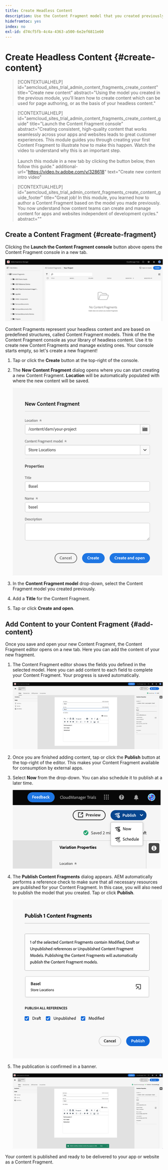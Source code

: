 ```yaml
---
title: Create Headless Content
description: Use the Content Fragment model that you created previously to create content which can be used for page authoring, or as the basis for your headless content.
hidefromtoc: yes
index: no
exl-id: d74cf5fb-4c4a-4363-a500-6e2ef6811e60
---
```


# Create Headless Content {#create-content}

>[!CONTEXTUALHELP]
>id="aemcloud_sites_trial_admin_content_fragments_create_content"
>title="Create new content"
>abstract="Using the model you created in the previous module, you'll learn how to create content which can be used for page authoring, or as the basis of your headless content."

>[!CONTEXTUALHELP]
>id="aemcloud_sites_trial_admin_content_fragments_create_content_guide"
>title="Launch the Content Fragment console"
>abstract="Creating consistent, high-quality content that works seamlessly across your apps and websites leads to great customer experiences. This module guides you through creating your first Content Fragment to illustrate how to make this happen. Watch the video to understand why this is an important step.<br><br>Launch this module in a new tab by clicking the button below, then follow this guide."
>additional-url="https://video.tv.adobe.com/v/328618" text="Create new content intro video"

>[!CONTEXTUALHELP]
>id="aemcloud_sites_trial_admin_content_fragments_create_content_guide_footer"
>title="Great job! In this module, you learned how to author a Content Fragment based on the model you made previously. You now understand how content teams can create and manage content for apps and websites independent of development cycles."
>abstract=""

## Create a Content Fragment {#create-fragment}

Clicking the **Launch the Content Fragment console** button above opens the Content Fragment console in a new tab.

![Editing the content of your fragment](assets/create-content/content-fragment-console.png)

Content Fragments represent your headless content and are based on predefined structures, called Content Fragment models. Think of the the Content Fragment console as your library of headless content. Use it to create new Content Fragments and manage existing ones. Your console starts empty, so let's create a new fragment!

1. Tap or click the **Create** button at the top-right of the console.

1. The **New Content Fragment** dialog opens where you can  start creating a new Content Fragment. **Location** will be automatically populated with where the new content will be saved.

   ![Create Content Fragment dialog](assets/create-content/create-content-fragment.png)

1. In the **Content Fragment model** drop-down, select the Content Fragment model you created previously.

1. Add a **Title** for the Content Fragment.

1. Tap or click **Create and open**.

## Add Content to your Content Fragment {#add-content}

Once you save and open your new Content Fragment, the Content Fragment editor opens on a new tab. Here you can add the content of your new fragment.

1. The Content Fragment editor shows the fields you defined in the selected model. Here you can add content to each field to complete your Content Fragment. Your progress is saved automatically. 

   ![Content Fragment editor](assets/create-content/content-fragment-editor.png)

1. Once you are finished adding content, tap or click the **Publish** button at the top-right of the editor. This makes your Content Fragment available for consumption by external apps. 

1. Select **Now** from the drop-down. You can also schedule it to publish at a later time.

   ![Publish button](assets/create-content/publish.png)

1. The **Publish Content Fragments** dialog appears. AEM automatically performs a reference check to make sure that all necessary resources are published for your Content Fragment. In this case, you will also need to publish the model that you created. Tap or click **Publish**.

   ![Reference check](assets/create-content/references.png)

1. The publication is confirmed in a banner.

   ![Confirmation of publication](assets/create-content/publish-confirm.png)

Your content is published and ready to be delivered to your app or website as a Content Fragment.
